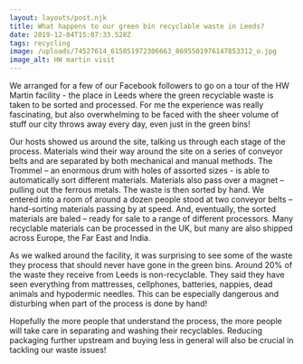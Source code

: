 ```yaml
---
layout: layouts/post.njk
title: What happens to our green bin recyclable waste in Leeds?
date: 2019-12-04T15:07:33.528Z
tags: recycling
image: /uploads/74527614_615851972306663_8695501976147853312_o.jpg
image_alt: HW martin visit
---
```

We arranged for a few of our Facebook followers to go on a tour of the HW Martin facility - the place in Leeds where the green recyclable waste is taken to be sorted and processed. For me the experience was really fascinating, but also overwhelming to be faced with the sheer volume of stuff our city throws away every day, even just in the green bins!

Our hosts showed us around the site, talking us through each stage of the process. Materials wind their way around the site on a series of conveyor belts and are separated by both mechanical and manual methods. The Trommel – an enormous drum with holes of assorted sizes - is able to automatically sort different materials. Materials also pass over a magnet – pulling out the ferrous metals. The waste is then sorted by hand. We entered into a room of around a dozen people stood at two conveyor belts – hand-sorting materials passing by at speed. And, eventually, the sorted materials are baled – ready for sale to a range of different processors. Many recyclable materials can be processed in the UK, but many are also shipped across Europe, the Far East and India.

As we walked around the facility, it was surprising to see some of the waste they process that should never have gone in the green bins. Around 20% of the waste they receive from Leeds is non-recyclable. They said they have seen everything from mattresses, cellphones, batteries, nappies, dead animals and hypodermic needles. This can be especially dangerous and disturbing when part of the process is done by hand!

Hopefully the more people that understand the process, the more people will take care in separating and washing their recyclables. Reducing packaging further upstream and buying less in general will also be crucial in tackling our waste issues!